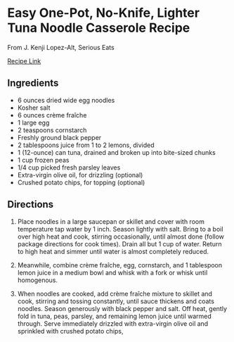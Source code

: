 # Easy One-Pot, No-Knife, Lighter Tuna Noodle Casserole Recipe

From J. Kenji Lopez-Alt, Serious Eats

[Recipe Link](https://www.seriouseats.com/easy-one-pot-no-knife-lighter-tuna-noodle-casserole-recipe)

## Ingredients

- 6 ounces dried wide egg noodles
- Kosher salt
- 6 ounces crème fraîche
- 1 large egg
- 2 teaspoons cornstarch
- Freshly ground black pepper
- 2 tablespoons juice from 1 to 2 lemons, divided
- 1 (12-ounce) can tuna, drained and broken up into bite-sized chunks
- 1 cup frozen peas
- 1/4 cup picked fresh parsley leaves
- Extra-virgin olive oil, for drizzling (optional)
- Crushed potato chips, for topping (optional)

## Directions 

1. Place noodles in a large saucepan or skillet and cover with room temperature tap water by 1 inch. Season lightly with salt. Bring to a boil over high heat and cook, stirring occasionally, until almost done (follow package directions for cook times). Drain all but 1 cup of water. Return to high heat and simmer until water is almost completely reduced.

2. Meanwhile, combine crème fraîche, egg, cornstarch, and 1 tablespoon lemon juice in a medium bowl and whisk with a fork or whisk until homogenous.

3. When noodles are cooked, add crème fraîche mixture to skillet and cook, stirring and tossing constantly, until sauce thickens and coats noodles. Season generously with black pepper and salt. Off heat, gently fold in tuna, peas, parsley, and remaining lemon juice until warmed through. Serve immediately drizzled with extra-virgin olive oil and sprinkled with crushed potato chips,